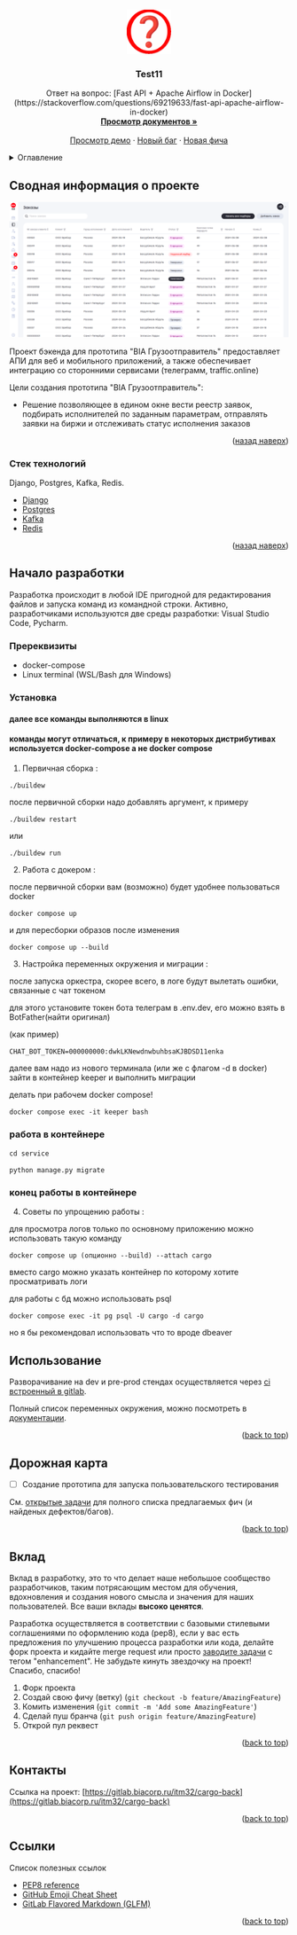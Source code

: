 <!-- PROJECT LOGO -->
<br />
<div align="center">
  <a href="https://github.com/usalko/test11">
    <img src="images/logo.png" alt="Logo" width="80" height="80">
  </a>

  <h3 align="center">Test11</h3>

  <p align="center">
    Ответ на вопрос: [Fast API + Apache Airflow in Docker](https://stackoverflow.com/questions/69219633/fast-api-apache-airflow-in-docker)
    <br />
    <a href="https://github.com/usalko/test11/-/blob/dev/documentation/index.md?ref_type=heads"><strong>Просмотр документов »</strong></a>
    <br />
    <br />
    <a href="https://test11.qstand.art">Просмотр демо</a>
    ·
    <a href="https://github.com/usalko/test11/issues/new?labels=bug&template=bug-report---.md">Новый баг</a>
    ·
    <a href="https://github.com/usalko/test11/issues/new?labels=enhancement&template=feature-request---.md">Новая фича</a>
  </p>
</div>


<!-- TABLE OF CONTENTS -->
<details>
  <summary>Оглавление</summary>
  <ol>
    <li>
      <a href="#about-the-project">Сводная информация о проекте</a>
      <ul>
        <li><a href="#built-with">Стек технологий</a></li>
      </ul>
    </li>
    <li>
      <a href="#getting-started">Начало разработки</a>
      <ul>
        <li><a href="#prerequisites">Пререквизиты</a></li>
        <li><a href="#installation">Установка</a></li>
      </ul>
    </li>
    <li><a href="#usage">Использование</a></li>
    <li><a href="#roadmap">Дорожная карта</a></li>
    <li><a href="#contributing">Вклад</a></li>
    <li><a href="#contact">Контакты</a></li>
    <li><a href="#acknowledgments">Ссылки</a></li>
  </ol>
</details>


<!-- ABOUT THE PROJECT -->
<a name="about-the-project"></a> 
## Сводная информация о проекте

[![Product Name Screen Shot][product-screenshot]](https://cargo.biacorp.ru)

Проект бэкенда для прототипа "BIA Грузоотправитель" предоставляет АПИ для веб и мобильного приложений, а также обеспечивает интеграцию со сторонними сервисами (телеграмм, traffic.online)

Цели создания прототипа "BIA Грузоотправитель":
* Решение позволяющее в едином окне вести реестр заявок, подбирать исполнителей по заданным параметрам, отправлять заявки на биржи и отслеживать статус исполнения заказов

<p align="right">(<a href="#readme-top">назад наверх</a>)</p>


<a name="built-with"></a>
### Стек технологий

Django, Postgres, Kafka, Redis.

* [Django][Django-url]
* [Postgres][Postgres-url]
* [Kafka][Kafka-url]
* [Redis][Redis-url]


<p align="right">(<a href="#readme-top">назад наверх</a>)</p>



<!-- GETTING STARTED -->
<a name="getting-started"></a> 
## Начало разработки

Разработка происходит в любой IDE пригодной для редактирования файлов и запуска команд из командной строки. Активно, разработчиками используются две среды разработки: Visual Studio Code, Pycharm.

<a name="prerequisites"></a>
### Пререквизиты

- docker-compose
- Linux terminal  (WSL/Bash для Windows)

<a name="installation"></a>
### Установка

#### далее все команды выполняются в linux 
#### команды могут отличаться, к примеру в некоторых дистрибутивах используется docker-compose а не docker compose

1. Первичная сборка :


```
./buildew
```

после первичной сборки надо добавлять аргумент, к примеру

```
./buildew restart
```

или

```
./buildew run
```

2. Работа с докером :

после первичной сборки вам (возможно) будет удобнее пользоваться docker

```
docker compose up 
```

и для пересборки образов после изменения

```
docker compose up --build
```

3. Настройка переменных окружения и миграции :

после запуска оркестра, скорее всего, в логе будут вылетать ошибки, связанные с чат токеном

для этого установите токен бота телеграм в .env.dev, его можно взять в BotFather(найти оригинал)

(как пример)
```
CHAT_BOT_TOKEN=000000000:dwkLKNewdnwbuhbsaKJBDSD11enka
```

далее вам надо из нового терминала (или же с флагом -d в docker) зайти в контейнер keeper и выполнить миграции

делать при рабочем docker compose!


```
docker compose exec -it keeper bash
```

### работа в контейнере 

```
cd service
```

```
python manage.py migrate
```

### конец работы в контейнере 


4. Советы по упрощению работы :

для просмотра логов только по основному приложению можно использовать такую команду 

```
docker compose up (опционно --build) --attach cargo
```

вместо cargo можно указать контейнер по которому хотите просматривать логи

для работы с бд можно использовать psql

```
docker compose exec -it pg psql -U cargo -d cargo
```

но я бы рекомендовал использовать что то вроде dbeaver




<!-- USAGE EXAMPLES -->
<a name="usage"></a> 
## Использование

Разворачивание на dev и pre-prod стендах осуществляется через [ci встроенный в gitlab](https://gitlab.biacorp.ru/itm23/cargo-back/pipelines).

Полный список переменных окружения, можно посмотреть в [документации](documentation/index.md).


<p align="right">(<a href="#readme-top">back to top</a>)</p>



<!-- ROADMAP -->
<a name="roadmap"></a>
## Дорожная карта

- [ ] Создание прототипа для запуска пользовательского тестирования

См. [открытые задачи](https://gitlab.biacorp.ru/itm32/cargo-front/issues) для полного списка предлагаемых фич (и найденых дефектов/багов).

<p align="right">(<a href="#readme-top">back to top</a>)</p>



<!-- CONTRIBUTING -->
<a name="contributing"></a>
## Вклад

Вклад в разработку, это то что делает наше небольшое сообщество разработчиков, таким потрясающим местом для обучения, вдохновления и создания нового смысла и значения для наших пользователей. Все ваши вклады  **высоко ценятся**.

Разработка осуществляется в соответствии с базовыми стилевыми соглашениями по оформлению кода (pep8), если у вас есть предложения по улучшению процесса разработки или кода, делайте форк проекта и кидайте merge request или просто [заводите задачи](https://gitlab.biacorp.ru/itm32/cargo-front/issues) с тегом "enhancement".
Не забудьте кинуть звездочку на проект! Спасибо, спасибо!

1. Форк проекта
2. Создай свою фичу (ветку) (`git checkout -b feature/AmazingFeature`)
3. Комить изменения (`git commit -m 'Add some AmazingFeature'`)
4. Сделай пуш бранча (`git push origin feature/AmazingFeature`)
5. Открой пул реквест

<p align="right">(<a href="#readme-top">back to top</a>)</p>


<!-- CONTACT -->
<a name="contact"></a>
## Контакты

Ссылка на проект: [https://gitlab.biacorp.ru/itm32/cargo-back](https://gitlab.biacorp.ru/itm32/cargo-back)

<p align="right">(<a href="#readme-top">back to top</a>)</p>



<!-- ACKNOWLEDGMENTS -->
<a name="acknowledgments"></a>
## Ссылки

Список полезных ссылок

* [PEP8 reference](https://peps.python.org/pep-0008/)
* [GitHub Emoji Cheat Sheet](https://www.webpagefx.com/tools/emoji-cheat-sheet)
* [GitLab Flavored Markdown (GLFM)](https://docs.gitlab.com/ee/user/markdown.html)


<p align="right">(<a href="#readme-top">back to top</a>)</p>

<!-- MARKDOWN LINKS & IMAGES -->
<!-- https://www.markdownguide.org/basic-syntax/#reference-style-links -->
[product-screenshot]: images/screenshot.png
[Django-url]: https://docs.djangoproject.com/en/4.2/
[Postgres-url]: https://www.postgresql.org/docs/15/index.html
[Kafka-url]: https://kafka.apache.org/documentation
[Redis-url]: https://redis.io/

